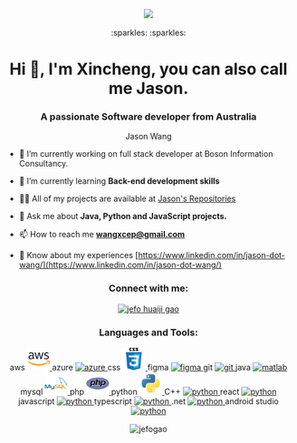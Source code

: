 <p align="center">
  <img width="200" src="https://avatars.githubusercontent.com/u/19381768?v=4"/>
  <p align="center"> :sparkles: :sparkles:</p>
</p>

<h1 align="center">Hi 👋, I'm Xincheng, you can also call me Jason.</h1>
<h3 align="center">A passionate Software developer from Australia</h3>

<p align="center">
  <a> Jason Wang</a> </p>


- 🔭 I’m currently working on full stack developer at Boson Information Consultancy.

- 🌱 I’m currently learning **Back-end development skills**

- 👨‍💻 All of my projects are available at [Jason's Repositories](https://github.com/epdot10?tab=repositories)

- 💬 Ask me about **Java, Python and JavaScript projects.**

- 📫 How to reach me **wangxcep@gmail.com**

- 📄 Know about my experiences [https://www.linkedin.com/in/jason-dot-wang/](https://www.linkedin.com/in/jason-dot-wang/)

<h3 align="center">Connect with me:</h3>
<p align="center">
<a href="https://linkedin.com/in/jefo huaiji gao" target="blank"><img align="center" src="https://raw.githubusercontent.com/rahuldkjain/github-profile-readme-generator/master/src/images/icons/Social/linked-in-alt.svg" alt="jefo huaiji gao" height="30" width="40" /></a>
</p>

<h3 align="center">Languages and Tools:</h3>
<p align="center"> 
aws
<a href="https://aws.amazon.com" target="_blank" rel="noreferrer"> <img src="https://raw.githubusercontent.com/devicons/devicon/master/icons/amazonwebservices/amazonwebservices-original-wordmark.svg" alt="aws" width="40" height="40"/> </a> 
azure
<a href="https://azure.microsoft.com/en-in/" target="_blank" rel="noreferrer"> <img src="https://www.vectorlogo.zone/logos/microsoft_azure/microsoft_azure-icon.svg" alt="azure" width="40" height="40"/> </a> 
css
<a href="https://www.w3schools.com/css/" target="_blank" rel="noreferrer"> <img src="https://raw.githubusercontent.com/devicons/devicon/master/icons/css3/css3-original-wordmark.svg" alt="css3" width="40" height="40"/> </a> 
figma
<a href="https://www.figma.com/" target="_blank" rel="noreferrer"> <img src="https://www.vectorlogo.zone/logos/figma/figma-icon.svg" alt="figma" width="40" height="40"/> </a> 
git
<a href="https://git-scm.com/" target="_blank" rel="noreferrer"> <img src="https://www.vectorlogo.zone/logos/git-scm/git-scm-icon.svg" alt="git" width="40" height="40"/> </a>
java
<a href="https://www.java.com/" target="_blank" rel="noreferrer"> <img src="https://www.vectorlogo.zone/logos/java/java-vertical.svg" alt="matlab" width="40" height="40"/> </a> 
mysql
<a href="https://www.mysql.com/" target="_blank" rel="noreferrer"> <img src="https://raw.githubusercontent.com/devicons/devicon/master/icons/mysql/mysql-original-wordmark.svg" alt="mysql" width="40" height="40"/> </a>
php
<a href="https://www.php.net" target="_blank" rel="noreferrer"> <img src="https://raw.githubusercontent.com/devicons/devicon/master/icons/php/php-original.svg" alt="php" width="40" height="40"/> </a> 
python
<a href="https://www.python.org" target="_blank" rel="noreferrer"> <img src="https://raw.githubusercontent.com/devicons/devicon/master/icons/python/python-original.svg" alt="python" width="40" height="40"/> </a>
C++
<a href="https://cplusplus.com/" target="_blank" rel="noreferrer"> <img src="https://www.vectorlogo.zone/logos/isocpp/isocpp-icon.svg" alt="python" width="40" height="40"/> </a>
react
<a href="https://react.dev/" target="_blank" rel="noreferrer"> <img src="https://www.vectorlogo.zone/logos/reactjs/reactjs-icon.svg" alt="python" width="40" height="40"/> </a>
javascript
<a href="https://www.w3schools.com/js/DEFAULT.asp" target="_blank" rel="noreferrer"> <img src="https://www.vectorlogo.zone/logos/javascript/javascript-ar21.svg" alt="python" width="40" height="40"/> </a>
typescript
<a href="https://www.w3schools.com/typescript/index.php" target="_blank" rel="noreferrer"> <img src="https://www.vectorlogo.zone/logos/typescriptlang/typescriptlang-icon.svg" alt="python" width="40" height="40"/> </a>
.net
<a href="https://dotnet.microsoft.com/" target="_blank" rel="noreferrer"> <img src="https://www.vectorlogo.zone/logos/dotnet/dotnet-ar21.svg" alt="python" width="40" height="40"/> </a>
android studio
<a href="https://developer.android.com/studio?gad_source=1&gclid=Cj0KCQjwo8S3BhDeARIsAFRmkOO4BB-5wra3eL_wCqmV5HSxnZT5gnKD2pxwVYCCOzwtMlOUVSycmQUaAoc6EALw_wcB&gclsrc=aw.ds" target="_blank" rel="noreferrer"> <img src="https://upload.vectorlogo.zone/logos/android_studio/images/bc43bbac-e239-4ae9-829a-9809e57a8bc0.svg" alt="python" width="40" height="40"/> </a>


<p align="center"><img align="center" src="https://github-readme-streak-stats.herokuapp.com/?user=jefogao&theme=onedark&hide_border=true" alt="jefogao" /></p>
